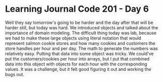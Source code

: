 # Learning Journal Code 201 - Day 6

Well they say tomorrow's going to be harder and the day after that will be harder still, but today was hard. We introduced objects and talked about the importance of domain modeling. The difficult thing today was lab, because we had to make these large objects using literal notation that would represent salmon cookie stores and how many cookies and customers the store handles per hour and per day. The math to generate the numbers was relatively easy. Putting that data into some object was tricky. We could've put the customers/cookies per hour into arrays, but I put that combined data into this object with objects for each hour with the corresponding values. It was a challenge, but it felt good figuring it out and working the bugs out.
